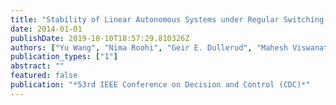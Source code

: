 ```yaml
---
title: "Stability of Linear Autonomous Systems under Regular Switching Sequences"
date: 2014-01-01
publishDate: 2019-10-10T18:57:29.810326Z
authors: ["Yu Wang", "Nima Roohi", "Geir E. Dullerud", "Mahesh Viswanathan"]
publication_types: ["1"]
abstract: ""
featured: false
publication: "*53rd IEEE Conference on Decision and Control (CDC)*"
---
```


